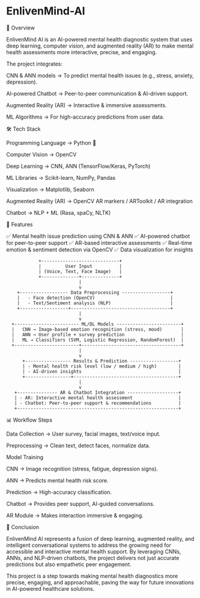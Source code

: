 # EnlivenMind-AI
📌 Overview

EnlivenMind AI is an AI-powered mental health diagnostic system that uses deep learning, computer vision, and augmented reality (AR) to make mental health assessments more interactive, precise, and engaging.

The project integrates:

CNN & ANN models → To predict mental health issues (e.g., stress, anxiety, depression).

AI-powered Chatbot → Peer-to-peer communication & AI-driven support.

Augmented Reality (AR) → Interactive & immersive assessments.

ML Algorithms → For high-accuracy predictions from user data.

🛠️ Tech Stack

Programming Language → Python 🐍

Computer Vision → OpenCV

Deep Learning → CNN, ANN (TensorFlow/Keras, PyTorch)

ML Libraries → Scikit-learn, NumPy, Pandas

Visualization → Matplotlib, Seaborn

Augmented Reality (AR) → OpenCV AR markers / ARToolkit / AR integration

Chatbot → NLP + ML (Rasa, spaCy, NLTK)

🔎 Features

✅ Mental health issue prediction using CNN & ANN
✅ AI-powered chatbot for peer-to-peer support
✅ AR-based interactive assessments
✅ Real-time emotion & sentiment detection via OpenCV
✅ Data visualization for insights

                +-----------------------------+
                |         User Input          |
                | (Voice, Text, Face Image)   |
                +--------------+--------------+
                               |
                               v
        +------------------ Data Preprocessing ------------------+
        |   - Face detection (OpenCV)                            |
        |   - Text/Sentiment analysis (NLP)                      |
        +------------------+-------------------------------------+
                               |
                               v
      +------------------------ ML/DL Models ------------------------+
      |   CNN → Image-based emotion recognition (stress, mood)       |
      |   ANN → User profile + survey prediction                     |
      |   ML → Classifiers (SVM, Logistic Regression, RandomForest)  |
      +------------------------+-------------------------------------+
                               |
                               v
          +----------------- Results & Prediction ------------------+
          | - Mental health risk level (low / medium / high)        |
          | - AI-driven insights                                    |
          +-----------------+---------------------------------------+
                               |
                               v
       +--------------- AR & Chatbot Integration -------------------+
       | - AR: Interactive mental health assessment                 |
       | - Chatbot: Peer-to-peer support & recommendations          |
       +------------------------------------------------------------+


📊 Workflow Steps

Data Collection → User survey, facial images, text/voice input.

Preprocessing → Clean text, detect faces, normalize data.

Model Training

CNN → Image recognition (stress, fatigue, depression signs).

ANN → Predicts mental health risk score.

Prediction → High-accuracy classification.

Chatbot → Provides peer support, AI-guided conversations.

AR Module → Makes interaction immersive & engaging.

🏁 Conclusion

EnlivenMind AI represents a fusion of deep learning, augmented reality, and intelligent conversational systems to address the growing need for accessible and interactive mental health support. By leveraging CNNs, ANNs, and NLP-driven chatbots, the project delivers not just accurate predictions but also empathetic peer engagement.

This project is a step towards making mental health diagnostics more precise, engaging, and approachable, paving the way for future innovations in AI-powered healthcare solutions.
